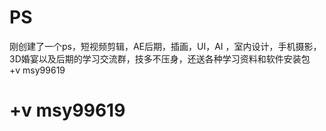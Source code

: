 # PS
刚创建了一个ps，短视频剪辑，AE后期，插画，UI，AI ，室内设计，手机摄影，3D婚宴以及后期的学习交流群，技多不压身，还送各种学习资料和软件安装包  
+v msy99619

# +v msy99619
